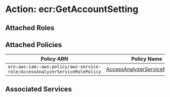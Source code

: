 # Action: ecr:GetAccountSetting

## Attached Roles

## Attached Policies

| Policy ARN | Policy Name |
|------------|-------------|
| `arn:aws:iam::aws:policy/aws-service-role/AccessAnalyzerServiceRolePolicy` | [AccessAnalyzerServiceRolePolicy](../policies.md#accessanalyzerservicerolepolicy) |

## Associated Services

